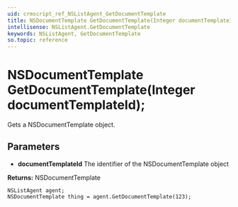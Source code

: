 ```yaml
---
uid: crmscript_ref_NSListAgent_GetDocumentTemplate
title: NSDocumentTemplate GetDocumentTemplate(Integer documentTemplateId);
intellisense: NSListAgent.GetDocumentTemplate
keywords: NSListAgent, GetDocumentTemplate
so.topic: reference
---
```


# NSDocumentTemplate GetDocumentTemplate(Integer documentTemplateId);

Gets a NSDocumentTemplate object.

## Parameters

* **documentTemplateId** The identifier of the NSDocumentTemplate object

**Returns:** NSDocumentTemplate

```crmscript
NSListAgent agent;
NSDocumentTemplate thing = agent.GetDocumentTemplate(123);
```

